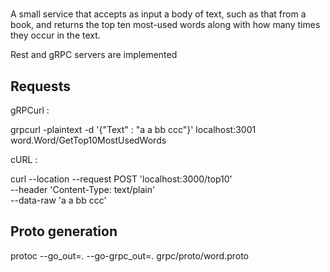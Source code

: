 #

A small service that accepts as input a body of text, such as that from a book, and returns the top ten most-used words along with how many times they occur in the text.

Rest and gRPC servers are implemented

## Requests

gRPCurl : 

grpcurl -plaintext -d '{"Text" : "a a bb ccc"}' localhost:3001 word.Word/GetTop10MostUsedWords

cURL :

curl --location --request POST 'localhost:3000/top10' \
--header 'Content-Type: text/plain' \
--data-raw 'a a bb ccc'


## Proto generation

protoc --go_out=. --go-grpc_out=. grpc/proto/word.proto
